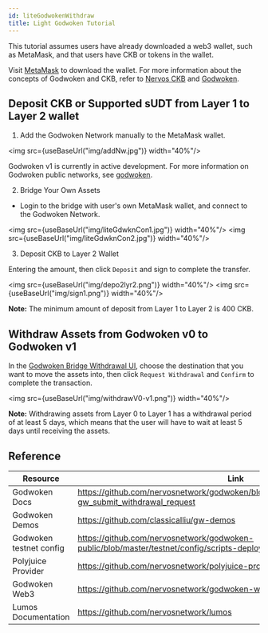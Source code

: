 ```yaml
---
id: liteGodwokenWithdraw
title: Light Godwoken Tutorial
---
```


This tutorial assumes users have already downloaded a web3 wallet, such as MetaMask, and that users have CKB or tokens in the wallet.

Visit [MetaMask](https://metamask.io/) to download the wallet. For more information about the concepts of Godwoken and CKB, refer to [Nervos CKB](https://docs.nervos.org/docs/basics/introduction) and [Godwoken](https://docs.godwoken.io). 

## Deposit CKB or Supported sUDT from Layer 1 to Layer 2 wallet

1. Add the Godwoken Network manually to the MetaMask wallet.  

<img src={useBaseUrl("img/addNw.jpg")}  width="40%"/>

 Godwoken v1 is currently in active development. For more information on Godwoken public networks, see [godwoken](https://github.com/nervosnetwork/godwoken-info).

2. Bridge Your Own Assets

 - Login to the bridge with user's own MetaMask wallet, and connect to the Godwoken Network. 

<img src={useBaseUrl("img/liteGdwknCon1.jpg")}  width="40%"/>
<img src={useBaseUrl("img/liteGdwknCon2.jpg")}  width="40%"/>

3. Deposit CKB to Layer 2 Wallet
 
 Entering the amount, then click `Deposit` and sign to complete the transfer.

<img src={useBaseUrl("img/depo2lyr2.png")}  width="40%"/>
<img src={useBaseUrl("img/sign1.png")}  width="40%"/>

 **Note:** The minimum amount of deposit from Layer 1 to Layer 2 is 400 CKB.

## Withdraw Assets from Godwoken v0 to Godwoken v1

In the [Godwoken Bridge Withdrawal UI](https://testnet.bridge.godwoken.io/#/v0), choose the destination that you want to move the assets into, then click `Request Withdrawal` and `Confirm` to complete the transaction. 

<img src={useBaseUrl("img/withdrawV0-v1.png")}  width="40%"/>

 **Note:** Withdrawing assets from Layer 0 to Layer 1 has a withdrawal period of at least 5 days, which means that the user will have to wait at least 5 days until receiving the assets.

 
 
 ## Reference

|Resource|Link|
|---|---|
|Godwoken Docs| https://github.com/nervosnetwork/godwoken/blob/develop/docs/RPC.md#method-gw_submit_withdrawal_request|
|Godwoken Demos| https://github.com/classicalliu/gw-demos|
|Godwoken testnet config| https://github.com/nervosnetwork/godwoken-public/blob/master/testnet/config/scripts-deploy-result.json|
|Polyjuice Provider| https://github.com/nervosnetwork/polyjuice-provider|
|Godwoken Web3| https://github.com/nervosnetwork/godwoken-web3#godwoken-web3-api|
|Lumos Documentation| https://github.com/nervosnetwork/lumos| 